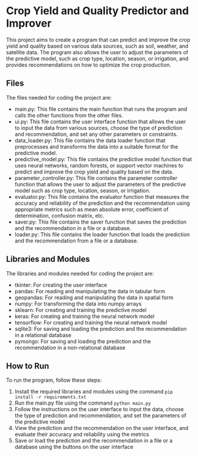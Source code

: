 # Crop Yield and Quality Predictor and Improver

This project aims to create a program that can predict and improve the crop yield and quality based on various data sources, such as soil, weather, and satellite data. The program also allows the user to adjust the parameters of the predictive model, such as crop type, location, season, or irrigation, and provides recommendations on how to optimize the crop production.

## Files

The files needed for coding the project are:

- main.py: This file contains the main function that runs the program and calls the other functions from the other files.
- ui.py: This file contains the user interface function that allows the user to input the data from various sources, choose the type of prediction and recommendation, and set any other parameters or constraints.
- data_loader.py: This file contains the data loader function that preprocesses and transforms the data into a suitable format for the predictive model.
- predictive_model.py: This file contains the predictive model function that uses neural networks, random forests, or support vector machines to predict and improve the crop yield and quality based on the data.
- parameter_controller.py: This file contains the parameter controller function that allows the user to adjust the parameters of the predictive model such as crop type, location, season, or irrigation.
- evaluator.py: This file contains the evaluator function that measures the accuracy and reliability of the prediction and the recommendation using appropriate metrics such as mean absolute error, coefficient of determination, confusion matrix, etc.
- saver.py: This file contains the saver function that saves the prediction and the recommendation in a file or a database.
- loader.py: This file contains the loader function that loads the prediction and the recommendation from a file or a database.

## Libraries and Modules

The libraries and modules needed for coding the project are:

- tkinter: For creating the user interface
- pandas: For reading and manipulating the data in tabular form
- geopandas: For reading and manipulating the data in spatial form
- numpy: For transforming the data into numpy arrays
- sklearn: For creating and training the predictive model
- keras: For creating and training the neural network model
- tensorflow: For creating and training the neural network model
- sqlite3: For saving and loading the prediction and the recommendation in a relational database
- pymongo: For saving and loading the prediction and the recommendation in a non-relational database

## How to Run

To run the program, follow these steps:

1. Install the required libraries and modules using the command `pip install -r requirements.txt`
2. Run the main.py file using the command `python main.py`
3. Follow the instructions on the user interface to input the data, choose the type of prediction and recommendation, and set the parameters of the predictive model
4. View the prediction and the recommendation on the user interface, and evaluate their accuracy and reliability using the metrics
5. Save or load the prediction and the recommendation in a file or a database using the buttons on the user interface
